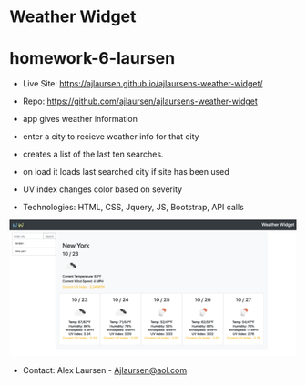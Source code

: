 # Weather Widget
# homework-6-laursen

* Live Site: https://ajlaursen.github.io/ajlaursens-weather-widget/

* Repo: https://github.com/ajlaursen/ajlaursens-weather-widget

* app gives weather information 

* enter a city to recieve weather info for that city

* creates a list of the last ten searches.

* on load it loads last searched city if site has been used

* UV index changes color based on severity

* Technologies: HTML, CSS, Jquery, JS, Bootstrap, API calls

![screenshot](assets/IMG/screenshot.png)

* Contact: Alex Laursen - Ajlaursen@aol.com